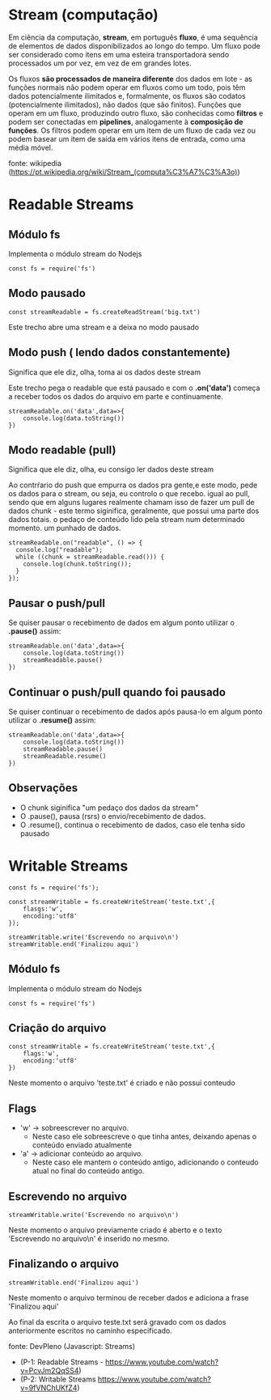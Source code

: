 # Stream (computação)

Em ciência da computação, **stream**, em português **fluxo**, é uma sequência de elementos de dados disponibilizados ao longo do tempo. Um fluxo pode ser considerado como itens em uma esteira transportadora sendo processados um por vez, em vez de em grandes lotes.

Os fluxos **são processados de maneira diferente** dos dados em lote - as funções normais não podem operar em fluxos como um todo, pois têm dados potencialmente ilimitados e, formalmente, os fluxos são codatos (potencialmente ilimitados), não dados (que são finitos). Funções que operam em um fluxo, produzindo outro fluxo, são conhecidas como **filtros** e podem ser conectadas em **pipelines**, analogamente à **composição de funções**. Os filtros podem operar em um item de um fluxo de cada vez ou podem basear um item de saída em vários itens de entrada, como uma média móvel.

fonte: wikipedia (https://pt.wikipedia.org/wiki/Stream_(computa%C3%A7%C3%A3o))

# Readable Streams

## Módulo fs

Implementa o módulo stream do Nodejs

```
const fs = require('fs')
```

## Modo pausado

```
const streamReadable = fs.createReadStream('big.txt')
```

Este trecho abre uma stream e a deixa no modo pausado

## Modo push ( lendo dados constantemente)

Significa que ele diz, olha, toma ai os dados deste stream

Este trecho pega o readable que está pausado e com o **.on('data')** começa a receber todos os dados do arquivo em parte e continuamente.

```
streamReadable.on('data',data=>{
    console.log(data.toString())
})
```

## Modo readable (pull)

Significa que ele diz, olha, eu consigo ler dados deste stream

Ao contrŕario do push que empurra os dados pra gente,e este modo, pede os dados para o stream, ou seja, eu controlo o que recebo.
igual ao pull, sendo que em alguns lugares realmente chamam isso de fazer um pull de dados
chunk - este termo siginifica, geralmente, que possui uma parte dos dados totais. o pedaço de conteúdo lido pela stream num determinado momento. um punhado de dados.

```
streamReadable.on("readable", () => {
  console.log("readable");
  while ((chunk = streamReadable.read())) {
    console.log(chunk.toString());
  }
});
```

## Pausar o push/pull

Se quiser pausar o recebimento de dados em algum ponto utilizar o **.pause()** assim:

```
streamReadable.on('data',data=>{
    console.log(data.toString())
    streamReadable.pause()
})
```

## Continuar o push/pull quando foi pausado

Se quiser continuar o recebimento de dados após pausa-lo em algum ponto utilizar o **.resume()** assim:

```
streamReadable.on('data',data=>{
    console.log(data.toString())
    streamReadable.pause()
    streamReadable.resume()
})
```

## Observações

- O chunk siginifica "um pedaço dos dados da stream"
- O .pause(), pausa (rsrs) o envio/recebimento de dados.
- O .resume(), continua o recebimento de dados, caso ele tenha sido pausado



# Writable Streams

```
const fs = require('fs');

const streamWritable = fs.createWriteStream('teste.txt',{
    flasgs:'w',
    encoding:'utf8'
});

streamWritable.write('Escrevendo no arquivo\n')
streamWritable.end('Finalizou aqui')

```

## Módulo fs

Implementa o módulo stream do Nodejs

```
const fs = require('fs')
```

## Criação do arquivo

```
const streamWritable = fs.createWriteStream('teste.txt',{
    flags:'w',
    encoding:'utf8'
})
```
Neste momento o arquivo 'teste.txt' é criado e não possui conteudo

## Flags

 - 'w' -> sobreescrever no arquivo. 
    - Neste caso ele sobreescreve o que tinha antes, deixando apenas o conteúdo enviado atualmente
 - 'a' -> adicionar conteúdo ao arquivo.
    - Neste caso ele mantem o conteúdo antigo, adicionando o conteudo atual no final do conteúdo antigo.

## Escrevendo no arquivo

```
streamWritable.write('Escrevendo no arquivo\n')

```
Neste momento o arquivo previamente criado é aberto e o texto 'Escrevendo no arquivo\n' é inserido no mesmo.

## Finalizando o arquivo

```
streamWritable.end('Finalizou aqui')
```

Neste momento o arquivo terminou de receber dados e adiciona a frase 'Finalizou aqui'

Ao final da escrita o arquivo teste.txt será gravado com os dados anteriormente escritos no caminho especificado.


fonte: DevPleno (Javascript: Streams) 
 - (P-1: Readable Streams - https://www.youtube.com/watch?v=PcvJm2QqSS4)
 - (P-2: Writable Streams https://www.youtube.com/watch?v=9fVNChUKfZ4)
